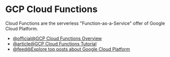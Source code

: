 # GCP Cloud Functions

Cloud Functions are the serverless "Function-as-a-Service" offer of Google Cloud Platform.

- [@official@GCP Cloud Functions Overview](https://cloud.google.com/functions/docs/concepts/overview)
- [@article@GCP Cloud Functions Tutorial](https://antonputra.com/google/google-cloud-functions-tutorial/)
- [@feed@Explore top posts about Google Cloud Platform](https://app.daily.dev/tags/gcp?ref=roadmapsh)
